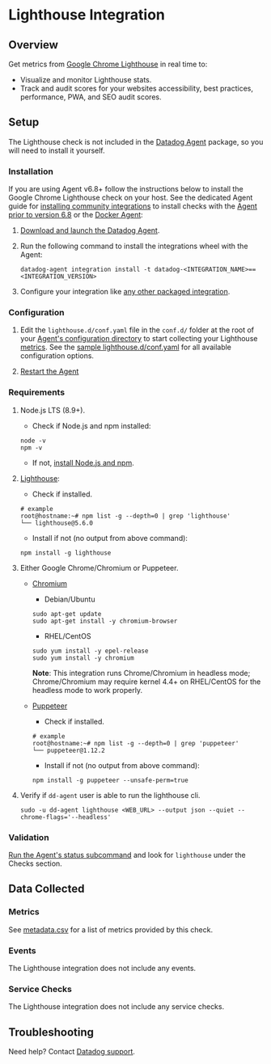 # Lighthouse Integration

## Overview

Get metrics from [Google Chrome Lighthouse][1] in real time to:

- Visualize and monitor Lighthouse stats.
- Track and audit scores for your websites accessibility, best practices, performance, PWA, and SEO audit scores.

## Setup

The Lighthouse check is not included in the [Datadog Agent][2] package, so you will need to install it yourself.

### Installation

If you are using Agent v6.8+ follow the instructions below to install the Google Chrome Lighthouse check on your host. See the dedicated Agent guide for [installing community integrations][3] to install checks with the [Agent prior to version 6.8][4] or the [Docker Agent][5]:

1. [Download and launch the Datadog Agent][2].
2. Run the following command to install the integrations wheel with the Agent:

   ```shell
   datadog-agent integration install -t datadog-<INTEGRATION_NAME>==<INTEGRATION_VERSION>
   ```

3. Configure your integration like [any other packaged integration][6].

### Configuration

1. Edit the `lighthouse.d/conf.yaml` file in the `conf.d/` folder at the root of your [Agent's configuration directory][7] to start collecting your Lighthouse [metrics](#metrics).
   See the [sample lighthouse.d/conf.yaml][8] for all available configuration options.

2. [Restart the Agent][9]

### Requirements

1. Node.js LTS (8.9+). 
   - Check if Node.js and npm installed:

   ```shell
   node -v
   npm -v
   ```

   - If not, [install Node.js and npm][10].

2. [Lighthouse][11]:
   - Check if installed.

   ```shell
   # example
   root@hostname:~# npm list -g --depth=0 | grep 'lighthouse'
   └── lighthouse@5.6.0
   ```

   - Install if not (no output from above command):
   ```shell
   npm install -g lighthouse
   ```


3. Either Google Chrome/Chromium or Puppeteer.

   - [Chromium][16]
      + Debian/Ubuntu
      
      ```shell
      sudo apt-get update
      sudo apt-get install -y chromium-browser
      ```

      + RHEL/CentOS
      
      ```shell
      sudo yum install -y epel-release
      sudo yum install -y chromium
      ```

      **Note**: This integration runs Chrome/Chromium in headless mode; Chrome/Chromium may require kernel 4.4+ on RHEL/CentOS for the headless mode to work properly.

   - [Puppeteer][12]
      + Check if installed.

      ```shell
      # example
      root@hostname:~# npm list -g --depth=0 | grep 'puppeteer'
      └── puppeteer@1.12.2
      ```

      + Install if not (no output from above command):

      ```shell
      npm install -g puppeteer --unsafe-perm=true
      ```

4. Verify if `dd-agent` user is able to run the lighthouse cli.

   ```shell
   sudo -u dd-agent lighthouse <WEB_URL> --output json --quiet --chrome-flags='--headless'
   ```

### Validation

[Run the Agent's status subcommand][13] and look for `lighthouse` under the Checks section.

## Data Collected

### Metrics

See [metadata.csv][14] for a list of metrics provided by this check.

### Events

The Lighthouse integration does not include any events.

### Service Checks

The Lighthouse integration does not include any service checks.

## Troubleshooting

Need help? Contact [Datadog support][15].

[1]: https://developers.google.com/web/tools/lighthouse
[2]: https://app.datadoghq.com/account/settings#agent
[3]: https://docs.datadoghq.com/agent/guide/community-integrations-installation-with-docker-agent/
[4]: https://docs.datadoghq.com/agent/guide/community-integrations-installation-with-docker-agent/?tab=agentpriorto68
[5]: https://docs.datadoghq.com/agent/guide/community-integrations-installation-with-docker-agent/?tab=docker
[6]: https://docs.datadoghq.com/getting_started/integrations/
[7]: https://docs.datadoghq.com/agent/guide/agent-configuration-files/#agent-configuration-directory
[8]: https://github.com/DataDog/integrations-extras/blob/master/lighthouse/datadog_checks/lighthouse/data/conf.yaml.example
[9]: https://docs.datadoghq.com/agent/guide/agent-commands/#start-stop-and-restart-the-agent
[10]: https://nodejs.org/en/download
[11]: https://github.com/GoogleChrome/lighthouse
[12]: https://github.com/GoogleChrome/puppeteer
[13]: https://docs.datadoghq.com/agent/guide/agent-commands/#agent-status-and-information
[14]: https://github.com/DataDog/integrations-extras/blob/master/lighthouse/datadog_checks/lighthouse/metadata.csv
[15]: https://docs.datadoghq.com/help/
[16]: https://www.chromium.org/
